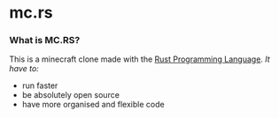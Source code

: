 # mc.rs

### What is MC.RS?

This is a minecraft clone made with the [Rust Programming Language](https://www.rust-lang.org/). *It have to:*

- run faster
- be absolutely open source
- have more organised and flexible code
